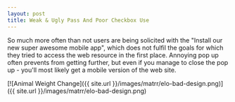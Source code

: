```yaml
---
layout: post
title: Weak & Ugly Pass And Poor Checkbox Use
---
```

So much more often than not users are being solicited with the "Install our new super awesome mobile app", which does not fulfil the goals for which they tried to access the web resource in the first place. Annoying pop up often prevents from getting further, but even if you manage to close the pop up - you'll most likely get a mobile version of the web site. 

[![Animal Weight Change]({{ site.url }}/images/matrr/elo-bad-design.png)]({{ site.url }}/images/matrr/elo-bad-design.png)
